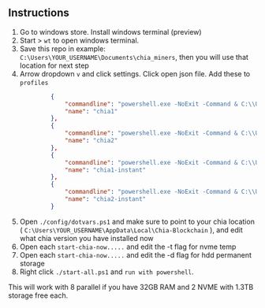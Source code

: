 ## Instructions
1. Go to windows store. Install windows terminal (preview)
2. Start > `wt` to open windows terminal.
3. Save this repo in example: `C:\Users\YOUR_USERNAME\Documents\chia_miners`, then you will use that location for next step
4. Arrow dropdown `v` and click settings. Click open json file. Add these to `profiles`
```json
            {
                "commandline": "powershell.exe -NoExit -Command & C:\\Users\\YOUR_USERNAME\\Documents\\chia_miners\\start-chia-now-nvme1.ps1",
                "name": "chia1"
            },
            {
                "commandline": "powershell.exe -NoExit -Command & C:\\Users\\YOUR_USERNAME\\Documents\\chia_miners\\start-chia-now-nvme2.ps1",
                "name": "chia2"
            },
            {
                "commandline": "powershell.exe -NoExit -Command & C:\\Users\\YOUR_USERNAME\\Documents\\chia_miners\\start-chia-now-nvme1-ins.ps1",
                "name": "chia1-instant"
            },
            {
                "commandline": "powershell.exe -NoExit -Command & C:\\Users\\YOUR_USERNAME\\Documents\\chia_miners\\start-chia-now-nvme2-ins.ps1",
                "name": "chia2-instant"
            }
```
5. Open `./config/dotvars.ps1` and make sure to point to your chia location ( `C:\Users\YOUR_USERNAME\AppData\Local\Chia-Blockchain` ), and edit what chia version you have installed now
6. Open each `start-chia-now.....` and edit the -t flag for nvme temp
7. Open each `start-chia-now.....` and edit the -d flag for hdd permanent storage
8. Right click `./start-all.ps1` and `run with powershell`.

This will work with 8 parallel if you have 32GB RAM and 2 NVME with 1.3TB storage free each.